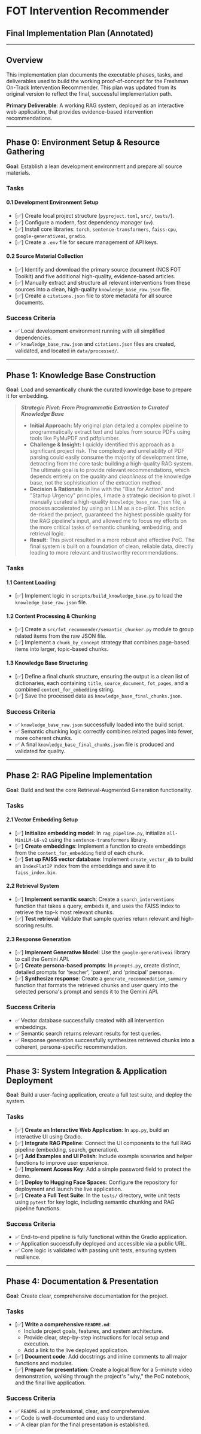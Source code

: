 # FOT Intervention Recommender
## Final Implementation Plan (Annotated)

---

## Overview

This implementation plan documents the executable phases, tasks, and deliverables used to build the working proof-of-concept for the Freshman On-Track Intervention Recommender. This plan was updated from its original version to reflect the final, successful implementation path.

**Primary Deliverable**: A working RAG system, deployed as an interactive web application, that provides evidence-based intervention recommendations.

---

## Phase 0: Environment Setup & Resource Gathering
**Goal**: Establish a lean development environment and prepare all source materials.

### Tasks

#### 0.1 Development Environment Setup
- [✅] Create local project structure (`pyproject.toml`, `src/`, `tests/`).
- [✅] Configure a modern, fast dependency manager (`uv`).
- [✅] Install core libraries: `torch`, `sentence-transformers`, `faiss-cpu`, `google-generativeai`, `gradio`.
- [✅] Create a `.env` file for secure management of API keys.

#### 0.2 Source Material Collection
- [✅] Identify and download the primary source document (NCS FOT Toolkit) and five additional high-quality, evidence-based articles.
- [✅] Manually extract and structure all relevant interventions from these sources into a clean, high-quality `knowledge_base_raw.json` file.
- [✅] Create a `citations.json` file to store metadata for all source documents.

### Success Criteria
- ✅ Local development environment running with all simplified dependencies.
- ✅ `knowledge_base_raw.json` and `citations.json` files are created, validated, and located in `data/processed/`.

---

## Phase 1: Knowledge Base Construction
**Goal**: Load and semantically chunk the curated knowledge base to prepare it for embedding.

> **_Strategic Pivot: From Programmatic Extraction to Curated Knowledge Base_**
>
> *   **Initial Approach:** My original plan detailed a complex pipeline to programmatically extract text and tables from source PDFs using tools like PyMuPDF and pdfplumber.
> *   **Challenge & Insight:** I quickly identified this approach as a significant project risk. The complexity and unreliability of PDF parsing could easily consume the majority of development time, detracting from the core task: building a high-quality RAG system. The ultimate goal is to provide relevant recommendations, which depends entirely on the *quality* and *cleanliness* of the knowledge base, not the sophistication of the extraction method.
> *   **Decision & Rationale:** In line with the "Bias for Action" and "Startup Urgency" principles, I made a strategic decision to pivot. I manually curated a high-quality `knowledge_base_raw.json` file, a process accelerated by using an LLM as a co-pilot. This action de-risked the project, guaranteed the highest possible quality for the RAG pipeline's input, and allowed me to focus my efforts on the more critical tasks of semantic chunking, embedding, and retrieval logic.
> *   **Result:** This pivot resulted in a more robust and effective PoC. The final system is built on a foundation of clean, reliable data, directly leading to more relevant and trustworthy recommendations.

### Tasks

#### 1.1 Content Loading
- [✅] Implement logic in `scripts/build_knowledge_base.py` to load the `knowledge_base_raw.json` file.

#### 1.2 Content Processing & Chunking
- [✅] Create a `src/fot_recommender/semantic_chunker.py` module to group related items from the raw JSON file.
- [✅] Implement a `chunk_by_concept` strategy that combines page-based items into larger, topic-based chunks.

#### 1.3 Knowledge Base Structuring
- [✅] Define a final chunk structure, ensuring the output is a clean list of dictionaries, each containing `title`, `source_document`, `fot_pages`, and a combined `content_for_embedding` string.
- [✅] Save the processed data as `knowledge_base_final_chunks.json`.

### Success Criteria
- ✅ `knowledge_base_raw.json` successfully loaded into the build script.
- ✅ Semantic chunking logic correctly combines related pages into fewer, more coherent chunks.
- ✅ A final `knowledge_base_final_chunks.json` file is produced and validated for quality.

---

## Phase 2: RAG Pipeline Implementation
**Goal**: Build and test the core Retrieval-Augmented Generation functionality.

### Tasks

#### 2.1 Vector Embedding Setup
- [✅] **Initialize embedding model**: In `rag_pipeline.py`, initialize `all-MiniLM-L6-v2` using the `sentence-transformers` library.
- [✅] **Create embeddings**: Implement a function to create embeddings from the `content_for_embedding` field of each chunk.
- [✅] **Set up FAISS vector database**: Implement `create_vector_db` to build an `IndexFlatIP` index from the embeddings and save it to `faiss_index.bin`.

#### 2.2 Retrieval System
- [✅] **Implement semantic search**: Create a `search_interventions` function that takes a query, embeds it, and uses the FAISS index to retrieve the top-k most relevant chunks.
- [✅] **Test retrieval**: Validate that sample queries return relevant and high-scoring results.

#### 2.3 Response Generation
- [✅] **Implement Generative Model**: Use the `google-generativeai` library to call the Gemini API.
- [✅] **Create persona-based prompts**: In `prompts.py`, create distinct, detailed prompts for 'teacher', 'parent', and 'principal' personas.
- [✅] **Synthesize response**: Create a `generate_recommendation_summary` function that formats the retrieved chunks and user query into the selected persona's prompt and sends it to the Gemini API.

### Success Criteria
- ✅ Vector database successfully created with all intervention embeddings.
- ✅ Semantic search returns relevant results for test queries.
- ✅ Response generation successfully synthesizes retrieved chunks into a coherent, persona-specific recommendation.

---

## Phase 3: System Integration & Application Deployment
**Goal**: Build a user-facing application, create a full test suite, and deploy the system.

### Tasks
- [✅] **Create an Interactive Web Application**: In `app.py`, build an interactive UI using Gradio.
- [✅] **Integrate RAG Pipeline**: Connect the UI components to the full RAG pipeline (embedding, search, generation).
- [✅] **Add Examples and UI Polish**: Include example scenarios and helper functions to improve user experience.
- [✅] **Implement Access Key**: Add a simple password field to protect the demo.
- [✅] **Deploy to Hugging Face Spaces**: Configure the repository for deployment and launch the live application.
- [✅] **Create a Full Test Suite**: In the `tests/` directory, write unit tests using `pytest` for key logic, including semantic chunking and RAG pipeline functions.

### Success Criteria
- ✅ End-to-end pipeline is fully functional within the Gradio application.
- ✅ Application successfully deployed and accessible via a public URL.
- ✅ Core logic is validated with passing unit tests, ensuring system resilience.

---

## Phase 4: Documentation & Presentation
**Goal**: Create clear, comprehensive documentation for the project.

### Tasks
- [✅] **Write a comprehensive `README.md`**:
    - Include project goals, features, and system architecture.
    - Provide clear, step-by-step instructions for local setup and execution.
    - Add a link to the live deployed application.
- [✅] **Document code**: Add docstrings and inline comments to all major functions and modules.
- [✅] **Prepare for presentation**: Create a logical flow for a 5-minute video demonstration, walking through the project's "why," the PoC notebook, and the final live application.

### Success Criteria
- ✅ `README.md` is professional, clear, and comprehensive.
- ✅ Code is well-documented and easy to understand.
- ✅ A clear plan for the final presentation is established.